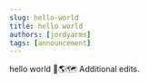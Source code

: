 ```yaml
---
slug: hello-world
title: hello world
authors: [jordyarms]
tags: [announcement]
---
```


hello world 👋🌎🗺️ <!-- truncate -->
Additional edits. 
